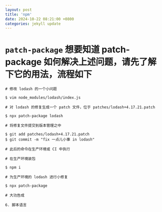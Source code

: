 ```yaml
---
layout: post
title: 'npm'
date: 2024-10-22 08:21:00 +0800
categories: jekyll update
---
```


# `patch-package` 想要知道 patch-package 如何解决上述问题，请先了解下它的用法，流程如下

```
# 修改 lodash 的一个小问题

$ vim node_modules/lodash/index.js

# 对 lodash 的修复生成一个 patch 文件，位于 patches/lodash+4.17.21.patch

$ npx patch-package lodash

# 将修复文件提交到版本管理之中

$ git add patches/lodash+4.17.21.patch
$ git commit -m "fix 一点儿小事 in lodash"

# 此后的命令在生产环境或 CI 中执行

# 在生产环境装包

$ npm i

# 为生产环境的 lodash 进行小修复

$ npx patch-package

# 大功告成

6. 脚本语言
```

